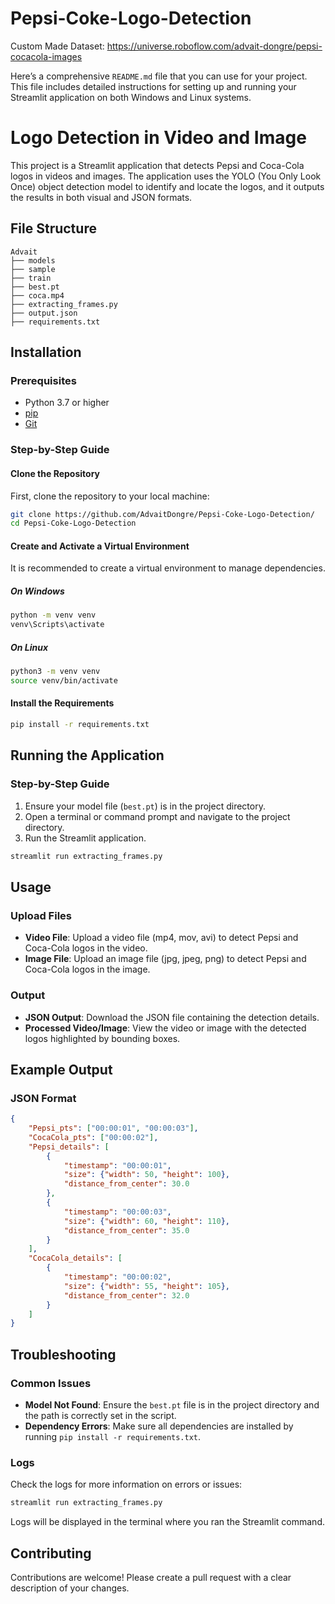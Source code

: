 # Pepsi-Coke-Logo-Detection

Custom Made Dataset: https://universe.roboflow.com/advait-dongre/pepsi-cocacola-images

Here’s a comprehensive `README.md` file that you can use for your project. This file includes detailed instructions for setting up and running your Streamlit application on both Windows and Linux systems.


# Logo Detection in Video and Image

This project is a Streamlit application that detects Pepsi and Coca-Cola logos in videos and images. The application uses the YOLO (You Only Look Once) object detection model to identify and locate the logos, and it outputs the results in both visual and JSON formats.

## File Structure

```
Advait
├── models
├── sample
├── train
├── best.pt
├── coca.mp4
├── extracting_frames.py
├── output.json
├── requirements.txt
```

## Installation

### Prerequisites

- Python 3.7 or higher
- [pip](https://pip.pypa.io/en/stable/installation/)
- [Git](https://git-scm.com/book/en/v2/Getting-Started-Installing-Git)

### Step-by-Step Guide

#### Clone the Repository

First, clone the repository to your local machine:

```bash
git clone https://github.com/AdvaitDongre/Pepsi-Coke-Logo-Detection/
cd Pepsi-Coke-Logo-Detection
```

#### Create and Activate a Virtual Environment

It is recommended to create a virtual environment to manage dependencies.

##### On Windows

```bash
python -m venv venv
venv\Scripts\activate
```

##### On Linux

```bash
python3 -m venv venv
source venv/bin/activate
```

#### Install the Requirements

```bash
pip install -r requirements.txt
```

## Running the Application

### Step-by-Step Guide

1. Ensure your model file (`best.pt`) is in the project directory.
2. Open a terminal or command prompt and navigate to the project directory.
3. Run the Streamlit application.

```bash
streamlit run extracting_frames.py
```

## Usage

### Upload Files

- **Video File**: Upload a video file (mp4, mov, avi) to detect Pepsi and Coca-Cola logos in the video.
- **Image File**: Upload an image file (jpg, jpeg, png) to detect Pepsi and Coca-Cola logos in the image.

### Output

- **JSON Output**: Download the JSON file containing the detection details.
- **Processed Video/Image**: View the video or image with the detected logos highlighted by bounding boxes.

## Example Output

### JSON Format

```json
{
    "Pepsi_pts": ["00:00:01", "00:00:03"],
    "CocaCola_pts": ["00:00:02"],
    "Pepsi_details": [
        {
            "timestamp": "00:00:01",
            "size": {"width": 50, "height": 100},
            "distance_from_center": 30.0
        },
        {
            "timestamp": "00:00:03",
            "size": {"width": 60, "height": 110},
            "distance_from_center": 35.0
        }
    ],
    "CocaCola_details": [
        {
            "timestamp": "00:00:02",
            "size": {"width": 55, "height": 105},
            "distance_from_center": 32.0
        }
    ]
}
```

## Troubleshooting

### Common Issues

- **Model Not Found**: Ensure the `best.pt` file is in the project directory and the path is correctly set in the script.
- **Dependency Errors**: Make sure all dependencies are installed by running `pip install -r requirements.txt`.

### Logs

Check the logs for more information on errors or issues:

```bash
streamlit run extracting_frames.py
```

Logs will be displayed in the terminal where you ran the Streamlit command.

## Contributing

Contributions are welcome! Please create a pull request with a clear description of your changes.
